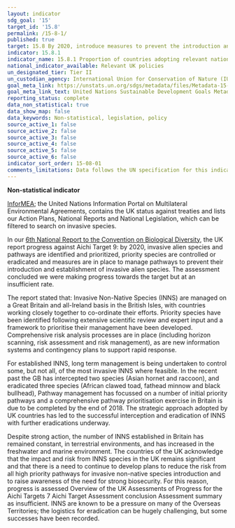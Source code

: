```yaml
---
layout: indicator
sdg_goal: '15'
target_id: '15.8'
permalink: /15-8-1/
published: true
target: 15.8 By 2020, introduce measures to prevent the introduction and significantly reduce the impact of invasive alien species on land and water ecosystems and control or eradicate the priority species
indicator: 15.8.1
indicator_name: 15.8.1 Proportion of countries adopting relevant national legislation and adequately resourcing the prevention or control of invasive alien species
national_indicator_available: Relevant UK policies
un_designated_tier: Tier II
un_custodian_agency: International Union for Conservation of Nature (IUCN)
goal_meta_link: https://unstats.un.org/sdgs/metadata/files/Metadata-15-08-01.pdf 
goal_meta_link_text: United Nations Sustainable Development Goals Metadata (PDF 4.0 MB)
reporting_status: complete
data_non_statistical: true
data_show_map: false
data_keywords: Non-statistical, legislation, policy
source_active_1: false
source_active_2: false
source_active_3: false
source_active_4: false
source_active_5: false
source_active_6: false
indicator_sort_order: 15-08-01
comments_limitations: Data follows the UN specification for this indicator. This indicator has been identified in collaboration with topic experts.
---
```

**Non-statistical indicator**

[InforMEA](https://www.informea.org/en/countries/GB/parties); the United Nations Information Portal on Multilateral Environmental Agreements, contains the UK status against treaties and lists our Action Plans, National Reports and National Legislation, which can be filtered to search on invasive species. 

In our [6th National Report to the Convention on Biological Diversity](http://data.jncc.gov.uk/data/527ff89f-5f6b-4e06-bde6-b823e0ddcb9a/UK-CBD-6NR-v2-web.pdf), the UK report progress against Aichi Target 9: by 2020, invasive alien species and pathways are identified and prioritized, priority species are controlled or eradicated and measures are in place to manage pathways to prevent their introduction and establishment of invasive alien species. The assessment concluded we were making progress towards the target but at an insufficient rate. 

The report stated that: Invasive Non-Native Species (INNS) are managed on a Great Britain and all-Ireland basis in the British Isles, with countries working closely together to co-ordinate their efforts. Priority species have been identified following extensive scientific review and expert input and a framework to prioritise their management have been developed. Comprehensive risk analysis processes are in place (including horizon scanning, risk assessment and risk management), as are new information systems and contingency plans to support rapid response. 

For established INNS, long term management is being undertaken to control some, but not all, of the most invasive INNS where feasible. In the recent past the GB has intercepted two species (Asian hornet and raccoon), and eradicated three species (African clawed toad, fathead minnow and black bullhead), Pathway management has focussed on a number of initial priority pathways and a comprehensive pathway prioritisation exercise in Britain is due to be completed by the end of 2018. The strategic approach adopted by UK countries has led to the successful interception and eradication of INNS with further eradications underway. 

Despite strong action, the number of INNS established in Britain has remained constant, in terrestrial environments, and has increased in the freshwater and marine environment. The countries of the UK acknowledge that the impact and risk from INNS species in the UK remains significant and that there is a need to continue to develop plans to reduce the risk from all high priority pathways for invasive non-native species introduction and to raise awareness of the need for strong biosecurity. For this reason, progress is assessed Overview of the UK Assessments of Progress for the Aichi Targets 7 Aichi Target Assessment conclusion Assessment summary as insufficient. INNS are known to be a pressure on many of the Overseas Territories; the logistics for eradication can be hugely challenging, but some successes have been recorded.
<br><br>